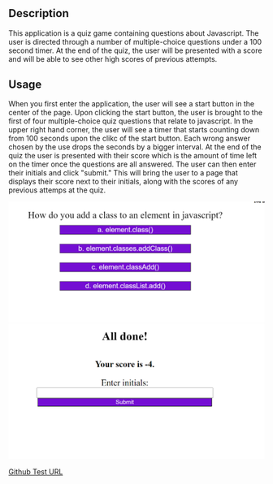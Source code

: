 # <Code-Quiz>

## Description

This application is a quiz game containing questions about Javascript. The user is directed through a number of multiple-choice questions under a 100 second timer. At the end of the quiz, the user will be presented with a score and will be able to see other high scores of previous attempts.


## Usage

When you first enter the application, the user will see a start button in the center of the page. Upon clicking the start button, the user is brought to the first of four multiple-choice quiz questions that relate to javascript. In the upper right hand corner, the user will see a timer that starts counting down from 100 seconds upon the clikc of the start button. Each wrong answer chosen by the use drops the seconds by a bigger interval. At the end of the quiz the user is presented with their score which is the amount of time left on the timer once the questions are all answered. The user can then enter their initials and click "submit." This will bring the user to a page that displays their score next to their initials, along with the scores of any previous attemps at the quiz.

![Alt text](./images/code-quiz1.png)
![Alt text](./images/code-quiz2.png)

[Github Test URL](https://tguils.github.io/code-quiz/)

